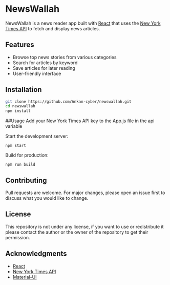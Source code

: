 # NewsWallah

NewsWallah is a news reader app built with [React](https://reactjs.org/) that uses the [New York Times API](https://developer.nytimes.com/) to fetch and display news articles.

## Features
- Browse top news stories from various categories 
- Search for articles by keyword
- Save articles for later reading
- User-friendly interface

## Installation
```bash
git clone https://github.com/Ankan-cyber/newswallah.git
cd newswallah
npm install
```

##Usage
Add your New York Times API key to the App.js file in the api variable

Start the development server:
```
npm start
```
Build for production:

```
npm run build
```
## Contributing
Pull requests are welcome. For major changes, please open an issue first to discuss what you would like to change.

## License
This repository is not under any license, if you want to use or redistribute it please contact the author or the owner of the repository to get their permission.

## Acknowledgments
- [React](https://reactjs.org/)
- [New York Times API](https://developer.nytimes.com/)
- [Material-UI](https://material-ui.com/)

